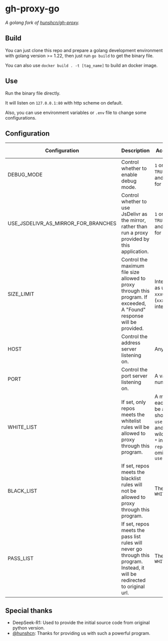 # gh-proxy-go

*A golang fork of [hunshcn/gh-proxy](https://github.com/hunshcn/gh-proxy).*

## Build

You can just clone this repo and prepare a golang development environment with golang version >= 1.22, then just run `go build` to get the binary file.

You can also use `docker build . -t [tag_name]` to build an docker image.

## Use

Run the binary file directly.

It will listen on `127.0.0.1:80` with http scheme on default.

Also, you can use environment variables or `.env` file to change some configurations.

## Configuration

| Configuration                       | Description                                                                                                                 | Acceptable value                                                                                                                                                                              | Default value |
|-------------------------------------|-----------------------------------------------------------------------------------------------------------------------------|-----------------------------------------------------------------------------------------------------------------------------------------------------------------------------------------------|---------------|
| DEBUG_MODE                          | Control whether to enable debug mode.                                                                                       | `1` or `true` or `True` or `TRUE` for enable, and other values for disable                                                                                                                    | `false`       |
| USE_JSDELIVR_AS_MIRROR_FOR_BRANCHES | Control whether to use JsDelivr as the mirror, rather than run a proxy provided by this application.                        | `1` or `true` or `True` or `TRUE` for enable, and other values for disable                                                                                                                    | `false`       |
| SIZE_LIMIT                          | Control the maximum file size allowed to proxy through this program. If exceeded, A "Found" response will be provided.      | Integer with Byte as unit, or `xxxG`/`xxxM`/`xxxK` (`xxx` **must** be an integer)                                                                                                             | `999G`        |
| HOST                                | Control the address server listening on.                                                                                    | Any valid address.                                                                                                                                                                            | `127.0.0.1`   |
| PORT                                | Control the port server listening on.                                                                                       | A valid port number.                                                                                                                                                                          | `80`          |
| WHITE_LIST                          | If set, only repos meets the whitelist rules will be allowed to proxy through this program.                                 | A multi-line string, each line should be a rule. A rule should be like `username/reponame`, and you can use wildcard character `*` in rule. If `reponame` be omitted, it will be `username/*` | `""`          |
| BLACK_LIST                          | If set, repos meets the blacklist rules will not be allowed to proxy through this program.                                  | The same as `WHITE_LIST`                                                                                                                                                                      | `""`          |
| PASS_LIST                           | If set, repos meets the pass list rules will never go through this program. Instead, it will be redirected to original url. | The same as `WHITE_LIST`                                                                                                                                                                      | `""`          |

## Special thanks

- DeepSeek-R1: Used to provide the initial source code from original python version.
- [@hunshcn](https://github.com/hunshcn): Thanks for providing us with such a powerful program.